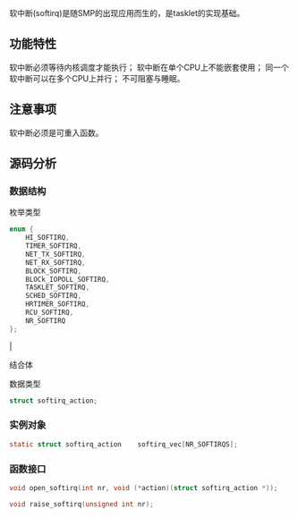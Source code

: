 软中断(softirq)是随SMP的出现应用而生的，是tasklet的实现基础。

## 功能特性

软中断必须等待内核调度才能执行；
软中断在单个CPU上不能嵌套使用；
同一个软中断可以在多个CPU上并行；
不可阻塞与睡眠。

## 注意事项

软中断必须是可重入函数。





## 源码分析


### 数据结构

枚举类型

```c
enum {
    HI_SOFTIRQ, 
    TIMER_SOFTIRQ,
    NET_TX_SOFTIRQ,
    NET_RX_SOFTIRQ,
    BLOCK_SOFTIRQ,
    BLOCk_IOPOLL_SOFTIRQ,
    TASKLET_SOFTIRQ,
    SCHED_SOFTIRQ,
    HRTIMER_SOFTIRQ,
    RCU_SOFTIRQ,
    NR_SOFTIRQ
};
```

| 


结合体


数据类型

```c
struct softirq_action;
```


### 实例对象


```c
static struct softirq_action    softirq_vec[NR_SOFTIRQS];
```




### 函数接口

```c
void open_softirq(int nr, void (*action)(struct softirq_action *));

void raise_softirq(unsigned int nr);

```



